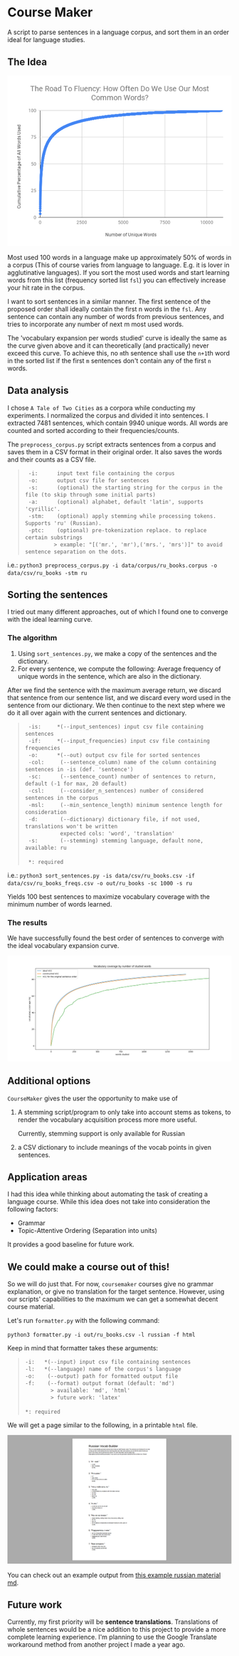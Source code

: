 # Course Maker
A script to parse sentences in a language corpus, and sort them in an order ideal for language studies.

## The Idea

![number of known most used words versus their cumulative usage percentage in the whole corpus. credit: @thevenuehouse on reddit](./media/graph.png)

Most used 100 words in a language make up approximately 50% of words in a corpus (This of course varies from language to language. E.g. it is lover in agglutinative languages). If you sort the most used words and start learning words from this list (frequency sorted list `fsl`) you can effectively increase your hit rate in the corpus. 

I want to sort sentences in a similar manner. The first sentence of the proposed order shall ideally contain the first n words in the `fsl`. Any sentence can contain any number of words from previous sentences, and tries to incorporate any number of next m most used words.

The 'vocabulary expansion per words studied' curve  is ideally the same as the curve given above and it can theoretically (and practically) never exceed this curve. To achieve this, no `m`th sentence shall use the `n+1`th word in the sorted list if the first `m` sentences don't contain any of the first `n` words.

## Data analysis

I chose `A Tale of Two Cities`  as a corpora while conducting my experiments. I normalized the corpus and divided it into sentences. I extracted 7481 sentences, which contain 9940 unique words.  All words are counted and sorted according to their frequencies/counts.

The `preprocess_corpus.py`  script extracts sentences from a corpus and saves them in a CSV format in their original order. It also saves the words and their counts as a CSV file.  

>      -i:  	input text file containing the corpus
>      -o:  	output csv file for sentences
>      -s:  	(optional) the starting string for the corpus in the file (to skip through some initial parts)
>      -a:  	(optional) alphabet, default 'latin', supports 'cyrillic'.
>      -stm:	(optional) apply stemming while processing tokens. Supports 'ru' (Russian).
>      -ptc:	(optional) pre-tokenization replace. to replace certain substrings 
>              > example: "[('mr.', 'mr'),('mrs.', 'mrs')]" to avoid sentence separation on the dots.

i.e.:
`python3 preprocess_corpus.py -i data/corpus/ru_books.corpus -o data/csv/ru_books -stm ru `

## Sorting the sentences

I tried out many different approaches, out of which I found one to converge with the ideal learning curve. 

### The algorithm

1. Using `sort_sentences.py`, we make a copy of the sentences and the dictionary. 
2. For every sentence, we compute the following: Average frequency of unique words in the sentence, which are also in the dictionary. 

After we find the sentence with the maximum average return, we discard that sentence from our sentence list, and we discard every word used in the sentence from our dictionary. We then continue to the next step where we do it all over again with the current sentences and dictionary. 

>      -is: 	*(--input_sentences) input csv file containing sentences
>      -if: 	*(--input_frequencies) input csv file containing frequencies
>      -o:  	*(--out) output csv file for sorted sentences
>      -col:	 (--sentence_column) name of the column containing sentences in -is (def. 'sentence')
>      -sc: 	 (--sentence_count) number of sentences to return, default (-1 for max, 20 default)
>      -csl:	 (--consider_n_sentences) number of considered sentences in the corpus
>      -msl:	 (--min_sentence_length) minimum sentence length for consideration
>      -d:  	 (--dictionary) dictionary file, if not used, translations won't be written
>           	 expected cols: 'word', 'translation'
>      -s:  	 (--stemming) stemming language, default none, available: ru
>      
>      *: required

i.e.:
`python3 sort_sentences.py -is data/csv/ru_books.csv -if data/csv/ru_books_freqs.csv -o out/ru_books -sc 1000 -s ru` 

Yields 100 best sentences to maximize vocabulary coverage with the minimum number of words learned.

### The results

We have successfully found the best order of sentences to converge with the ideal vocabulary expansion curve.

![](./media/vcc_comparison.png)



## Additional options

`CourseMaker` gives the user the opportunity to make use of

1. A stemming script/program to only take into account stems as tokens, to render the vocabulary acquisition process more more useful.

   Currently, stemming support is only available for Russian

2. a CSV dictionary to include meanings of the vocab points in given sentences.



## Application areas

I had this idea while thinking about automating the task of creating a language course. While this idea does not take into consideration the following factors:

* Grammar
* Topic-Attentive Ordering (Separation into units)

It provides a good baseline for future work.



## We could make a course out of this!

So we will do just that. For now, `coursemaker` courses give no grammar explanation, or give no translation for the target sentence. However, using our scripts' capabilities to the maximum we can get a somewhat decent course material.

Let's run `formatter.py` with the following command:

`python3 formatter.py -i out/ru_books.csv -l russian -f html`

Keep in mind that formatter takes these arguments:

>     -i:  	*(--input) input csv file containing sentences
>     -l:  	*(--language) name of the corpus's language
>     -o:  	 (--output) path for formatted output file
>     -f:  	 (--format) output format (default: 'md')
>          	  > available: 'md', 'html'
>          	  > future work: 'latex'
>     
>     *: required



We will get a page similar to the following, in a printable `html` file.

![](./media/example_html.png)

You can check out an example output from [this example russian material md](./courses/russian_course.md).



## Future work

Currently, my first priority will be **sentence translations**. Translations of whole sentences would be a nice addition to this project to provide a more complete learning experience. I'm planning to use the Google Translate workaround method from another project I made a year ago. 



